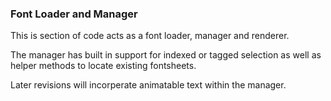 ### Font Loader and Manager

This is section of code acts as a font loader, manager and renderer.

The manager has built in support for indexed or tagged selection as well as helper methods to locate existing fontsheets.

Later revisions will incorperate animatable text within the manager.
